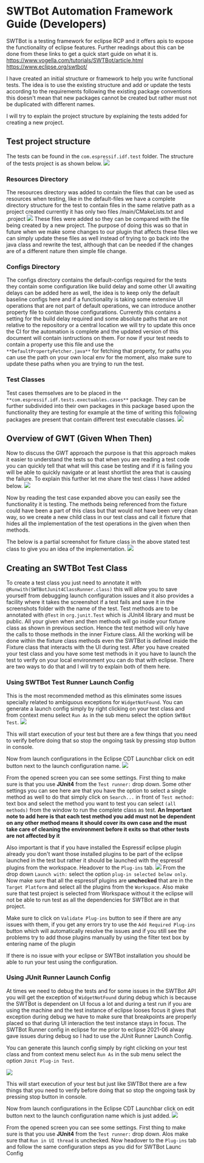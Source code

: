 # SWTBot Automation Framework Guide (Developers)

SWTBot is a testing framework for eclipse RCP and it offers apis to expose the functionality of eclipse features. Further readings about this can be done from these links to get a quick start guide on what it is.
https://www.vogella.com/tutorials/SWTBot/article.html 
https://www.eclipse.org/swtbot/ 

I have created an initial structure or framework to help you write functional tests. The idea is to use the existing structure and add or update the tests according to the requirements following the existing package conventions this doesn't mean that new packages cannot be created but rather must not be duplicated with different names. 

I will try to explain the project structure by explaining the tests added for creating a new project.

## Test project structure

The tests can be found in the `com.espressif.idf.test` folder. The structure of the tests project is as shown below.
![](doc/images/project_structure.png)

### Resources Directory

The resources directory was added to contain the files that can be used as resources when testing, like in the default-files we have a complete directory structure for the test to contain files in the same relative path as a project created currently it has only two files /main/CMakeLists.txt and .project
![](doc/images/resources_dir.png)
These files were added so they can be compared with the file being created by a new project. The purpose of doing this was so that in future when we make some changes to our plugin that affects these files we can simply update these files as well instead of trying to go back into the java class and rewrite the test, although that can be needed if the changes are of a different nature then simple file change.

### Configs Directory

The configs directory contains the default-configs required for the tests they contain some configuration like build delay and some other UI awaiting delays can be added here as well, the idea is to keep only the default baseline configs here and if a functionality is taking some extensive UI operations that are not part of default operations, we can introduce another property file to contain those configurations. Currently this contains a setting for the build delay required and some absolute paths that are not relative to the repository or a central location we will try to update this once the CI for the automation is complete and the updated version of this document will contain isntructions on them. For now if your test needs to contain a property use this file and use the `**DefaultPropertyFetcher.java**` for fetching that property, for paths you can use the path on your own local env for the moment, also make sure to update these paths when you are trying to run the test.

### Test Classes
Test cases themselves are to be placed in the `**com.espressif.idf.tests.exectuables.cases**` package. They can be further subdivided into their own packages in this package based upon the functionality they are testing for example at the time of writing this following packages are present that contain different test executable classes.
![](doc/images/test_executable_packages.png)


## Overview of GWT (Given When Then)

Now to discuss the GWT approach the purpose is that this approach makes it easier to understand the tests so that when you are reading a test code you can quickly tell that what will this case be testing and if it is failing you will be able to quickly navigate or at least shortlist the area that is causing the failure. To explain this further let me share the test class I have added below.
![](doc/images/sample_test_class.png)

Now by reading the test case expanded above you can easily see the functionality it is testing. The methods being referenced from the fixture could have been a part of this class but that would not have been very clean way, so we create a new child class in our test class and call it fixture that hides all the implementation of the test operations in the given when then methods.

The below is a partial screenshot for fixture class in the above stated test class to give you an idea of the implementation.
![](doc/images/fixture_class.png)

## Creating an SWTBot Test Class

To create a test class you just need to annotate it with `@Runwith(SWTBotJunit4ClassRunner.class)` this will allow you to save yourself from debugging launch configuration issues and it also provides a facility where it takes the screenshot if a test fails and save it in the screenshots folder with the name of the test.
Test methods are to be annotated with `@Test` in `org.junit.Test` which is JUnit4 library and must be public.
All your given when and then methods will go inside your fixture class as shown in previous section. Hence the test method will only have the calls to those methods in the inner Fixture class. All the working will be done within the fixture class methods even the SWTBot is defined inside the Fixture class that interacts with the UI during test.
After you have created your test class and you have some test methods in it you have to launch the test to verify on your local environment you can do that with eclipse. There are two ways to do that and I will try to explain both of them here.

### Using SWTBot Test Runner Launch Config
This is the most recommended method as this eliminates some issues specially related to ambiguous exceptions for `WidgetNotFound`. You can generate a launch config simply by right clicking on your test class and from context menu select `Run As` in the sub menu select the option `SWTBot Test`.
![](doc/images/launch_config_menu_swtbot.png)

This will start execution of your test but there are a few things that you need to verify before doing that so stop the ongoing task by pressing stop button in console.

Now from launch configurations in the Eclipse CDT Launchbar click on edit button next to the launch configuration name.
![](doc/images/launch_config_edit.png)

From the opened screen you can see some settings. First thing to make sure is that you use **JUnit4** from the `Test runner:` drop down. 
Some other settings you can see here are that you have the option to select a single method as well to do that simply click on `Search...` in front of `Test method:` text box and select the method you want to test you can select `(all methods)` from the window to run the complete class as test. **An Important note to add here is that each test method you add must not be dependent on any other method means it should cover its own case and the must take care of cleaning the environment before it exits so that other tests are not affected by it**

Also important is that if you have installed the Espressif eclipse plugin already you don't want those installed plugins to be part of the eclipse launched in the test but rather it should be launched with the espressif plugins from the workspace. Headover to the `Plug-ins` tab.
![](doc/images/launch_config_edit_plugins.png)
From the drop down `Launch with:` select the option `plug-in selected below only`. Now make sure that all the espressif plugins are **unchecked** that are in the `Target Platform` and select all the plugins from the `Workspace`. Also make sure that test project is selected from Workspace without it the eclipse will not be able to run test as all the dependencies for SWTBot are in that project.

Make sure to click on `Validate Plug-ins` button to see if there are any issues with them, if you get any errors try to use the `Add Required Plug-ins` button which will automatically resolve the issues and if you still see the problems try to add those plugins manually by using the filter text box by entering name of the plugin

If there is no issue with your eclipse or SWTBot installation you should be able to run your test using the configuration.

### Using JUnit Runner Launch Config
At times we need to debug the tests and for some issues in the SWTBot API you will get the exception of `WidgetNotFound` during debug which is because the SWTBot is dependent on UI focus a lot and during a test run if you are using the machine and the test instance of eclipse looses focus it gives that exception during debug we have to make sure that breakpoints are properly placed so that during UI interaction the test instance stays in focus. The SWTBot Runner config in eclipse for me prior to eclipse 2021-06 alway gave issues during debug so I had to use the JUnit Runner Launch Config.

You can generate this launch config simply by right clicking on your test class and from context menu select `Run As` in the sub menu select the option `JUnit Plug-in Test`.

![](doc/images/launch_config_menu_junit.png)

This will start execution of your test but just like SWTBot there are a few things that you need to verify before doing that so stop the ongoing task by pressing stop button in console.

Now from launch configurations in the Eclipse CDT Launchbar click on edit button next to the launch configuration name which is just added.
![](doc/images/launch_config_edit_junit.png)

From the opened screen you can see some settings. First thing to make sure is that you use **JUnit4** from the `Test runner:` drop down. Alos make sure that `Run in UI thread` is unchecked.
Now headover to the `Plug-ins` tab and follow the same configuration steps as you did for SWTBot Launc Config